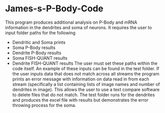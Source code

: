 # James-s-P-Body-Code
This program produces additional analysis on P-Body and mRNA information in the dendrites and soma of neurons. It requires the user to input folder paths for the following
  - Dendritic and Soma prints
  - Soma P-Body results
  - Dendrite P-Body results
  - Soma FISH-QUANT results
  - Dendrite FISH-QUANT results
The user must set these paths within the code itself. An example of these inputs can be found in the test folder. If the user inputs data that does not match across all streams the program prints an error message with information on data read in from each stream (specifically a list containing lists of image names and number of dendrites in image). This allows the user to use a text compare software to delete files that do not match. The test folder runs for the dendrites and produces the excel file with results but demonstrates the error throwing process for the soma. 
